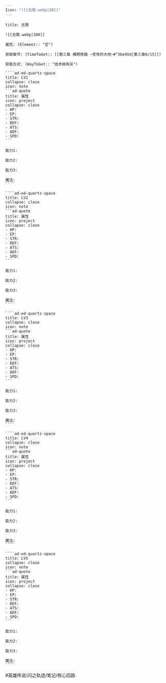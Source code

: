 ```yaml
---
Icon: "![[无限.webp|30]]"
---
```

`````ad-ed-quartz-space
title: 无限

![[无限.webp|100]]

属性: (Element:: "空")

获取章节: (TimeToGet:: [[第三章 横跨铁路 ~苍穹的大地~#^5be95d|第三章6/15]])

获取方式: (WayToGet:: "技术栋购买")

````ad-ed-quartz-space
title: LV1
collapse: close
icon: note
```ad-quote
title: 属性
icon: project
collapse: close
- HP: 
- EP:
- STR:
- DEF:
- ATS:
- ADF:
- SPD:
```

能力1:

能力2:

能力3:

魔法: 
````

````ad-ed-quartz-space
title: LV2
collapse: close
icon: note
```ad-quote
title: 属性
icon: project
collapse: close
- HP: 
- EP:
- STR:
- DEF:
- ATS:
- ADF:
- SPD:
```

能力1:

能力2:

能力3:

魔法: 
````

````ad-ed-quartz-space
title: LV3
collapse: close
icon: note
```ad-quote
title: 属性
icon: project
collapse: close
- HP: 
- EP:
- STR:
- DEF:
- ATS:
- ADF:
- SPD:
```

能力1: 

能力2: 

能力3: 

魔法: 
````

````ad-ed-quartz-space
title: LV4
collapse: close
icon: note
```ad-quote
title: 属性
icon: project
collapse: close
- HP: 
- EP:
- STR:
- DEF:
- ATS:
- ADF:
- SPD:
```

能力1: 

能力2: 

能力3: 

魔法: 
````

````ad-ed-quartz-space
title: LV5
collapse: close
icon: note
```ad-quote
title: 属性
icon: project
collapse: close
- HP: 
- EP:
- STR:
- DEF:
- ATS:
- ADF:
- SPD:
```

能力1: 

能力2: 

能力3: 

魔法: 
````
`````

#英雄传说/闪之轨迹/笔记/核心回路 
